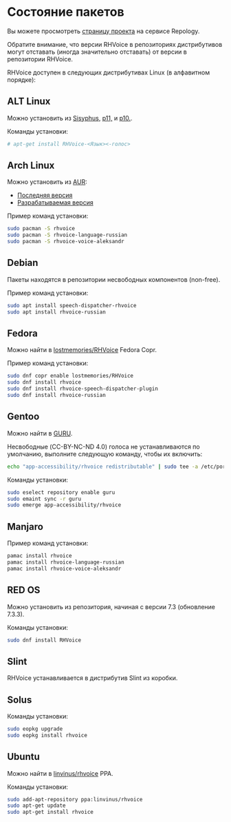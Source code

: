 # Состояние пакетов

Вы можете просмотреть [страницу проекта](https://repology.org/project/rhvoice/versions) на сервисе Repology.

Обратите внимание, что версии RHVoice в репозиториях дистрибутивов могут отставать (иногда значительно отставать) от версии в репозитории RHVoice.

RHVoice доступен в следующих дистрибутивах Linux (в алфавитном порядке):

## ALT Linux

Можно установить из [Sisyphus,](https://packages.altlinux.org/ru/sisyphus/srpms/RHVoice/) [p11,](https://packages.altlinux.org/ru/p11/srpms/RHVoice/) и [p10.](https://packages.altlinux.org/ru/p10/srpms/RHVoice/).

Команды установки:

```bash
# apt-get install RHVoice-<Язык><-голос>
```

## Arch Linux

Можно установить из [AUR](https://aur.archlinux.org/):

* [Последняя версия](https://aur.archlinux.org/packages/rhvoice/)
* [Разрабатываемая версия](https://aur.archlinux.org/packages/rhvoice-git/)

Пример команд установки:

```bash
sudo pacman -S rhvoice
sudo pacman -S rhvoice-language-russian
sudo pacman -S rhvoice-voice-aleksandr
```

## Debian

Пакеты находятся в репозитории несвободных компонентов (non-free).

Пример команд установки:

```bash
sudo apt install speech-dispatcher-rhvoice
sudo apt install rhvoice-russian
```

## Fedora

Можно найти в [lostmemories/RHVoice](https://copr.fedorainfracloud.org/coprs/lostmemories/)
Fedora Copr.

Пример команд установки:

```bash
sudo dnf copr enable lostmemories/RHVoice
sudo dnf install rhvoice
sudo dnf install rhvoice-speech-dispatcher-plugin
sudo dnf install rhvoice-russian
```

## Gentoo

Можно найти в [GURU](https://wiki.gentoo.org/wiki/GURU).

Несвободные (CC-BY-NC-ND 4.0) голоса не устанавливаются по умолчанию, выполните
следующую команду, чтобы их включить:

```bash
echo "app-accessibility/rhvoice redistributable" | sudo tee -a /etc/portage/package.use
```

Команды установки:

```bash
sudo eselect repository enable guru
sudo emaint sync -r guru
sudo emerge app-accessibility/rhvoice
```

## Manjaro

Пример команд установки:

```bash
pamac install rhvoice
pamac install rhvoice-language-russian
pamac install rhvoice-voice-aleksandr
```

## RED OS

Можно установить из репозитория, начиная с версии 7.3 (обновление 7.3.3).

Команды установки:

```bash
sudo dnf install RHVoice
```

## Slint

RHVoice устанавливается в дистрибутив Slint из коробки.

## Solus

Команды установки:

```bash
sudo eopkg upgrade
sudo eopkg install rhvoice
```

## Ubuntu

Можно найти в [linvinus/rhvoice](https://launchpad.net/~linvinus/+archive/ubuntu/rhvoice/)
PPA.

Команды установки:

```bash
sudo add-apt-repository ppa:linvinus/rhvoice
sudo apt-get update
sudo apt-get install rhvoice
```
